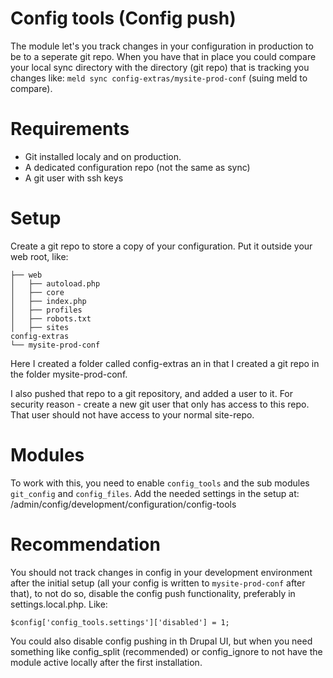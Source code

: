 Config tools (Config push)
===========
The module let's you track changes in your configuration in production to be
to a seperate git repo. When you have that in place you could compare your local
sync directory with the directory (git repo) that is tracking you changes like:
`meld sync config-extras/mysite-prod-conf` (suing meld to compare).


Requirements
============
* Git installed localy and on production.
* A dedicated configuration repo (not the same as sync)
* A git user with ssh keys

Setup
=====
Create a git repo to store a copy of your configuration. Put it outside your web
root, like:

```
├── web
│   ├── autoload.php
│   ├── core
│   ├── index.php
│   ├── profiles
│   ├── robots.txt
│   ├── sites
config-extras
└── mysite-prod-conf
```

Here I created a folder called config-extras an in that I created a git repo in
the folder mysite-prod-conf.

I also pushed that repo to a git repository, and added a user to it. For security
reason - create a new git user that only has access to this repo. That user
should not have access to your normal site-repo.


Modules
=======
To work with this, you need to enable `config_tools` and the sub modules
`git_config` and `config_files`. Add the needed settings in the setup at:
/admin/config/development/configuration/config-tools

Recommendation
==============
You should not track changes in config in your development environment after
the initial setup (all your config is written to `mysite-prod-conf` after that),
to not do so, disable the config push functionality, preferably in
settings.local.php.
Like:
```
$config['config_tools.settings']['disabled'] = 1;
```
You could also disable config pushing in th Drupal UI, but when you need
something like config_split (recommended) or config_ignore to not have the module
active locally after the first installation.

